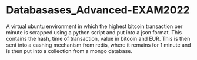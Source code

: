 # Databasases_Advanced-EXAM2022
A virtual ubuntu environment in which the highest bitcoin transaction per minute is scrapped using a python script and put into a json format. This contains the hash, time of transaction, value in bitcoin and EUR. This is then sent into a cashing mechanism from redis, where it remains for 1 minute and is then put into a collection from a mongo database.
